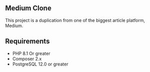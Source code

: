 ## Medium Clone
This project is a duplication from one of the biggest article platform, Medium.

## Requirements
- PHP 8.1 Or greater
- Composer 2.x
- PostgreSQL 12.0 or greater
